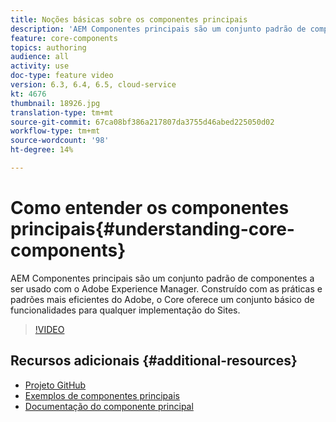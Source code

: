 ```yaml
---
title: Noções básicas sobre os componentes principais
description: 'AEM Componentes principais são um conjunto padrão de componentes a ser usado com o Adobe Experience Manager. Construído com as práticas e padrões mais eficientes do Adobe, o Core oferece um conjunto básico de funcionalidades para qualquer implementação do Sites. '
feature: core-components
topics: authoring
audience: all
activity: use
doc-type: feature video
version: 6.3, 6.4, 6.5, cloud-service
kt: 4676
thumbnail: 18926.jpg
translation-type: tm+mt
source-git-commit: 67ca08bf386a217807da3755d46abed225050d02
workflow-type: tm+mt
source-wordcount: '98'
ht-degree: 14%

---
```



# Como entender os componentes principais{#understanding-core-components}

AEM Componentes principais são um conjunto padrão de componentes a ser usado com o Adobe Experience Manager. Construído com as práticas e padrões mais eficientes do Adobe, o Core oferece um conjunto básico de funcionalidades para qualquer implementação do Sites.

>[!VIDEO](https://video.tv.adobe.com/v/18926/?quality=12&learn=on)

## Recursos adicionais {#additional-resources}

* [Projeto GitHub](https://github.com/adobe/aem-core-wcm-components)
* [Exemplos de componentes principais](https://www.aemcomponents.dev/)
* [Documentação do componente principal](https://docs.adobe.com/content/help/pt-BR/experience-manager-core-components/using/introduction.html)


